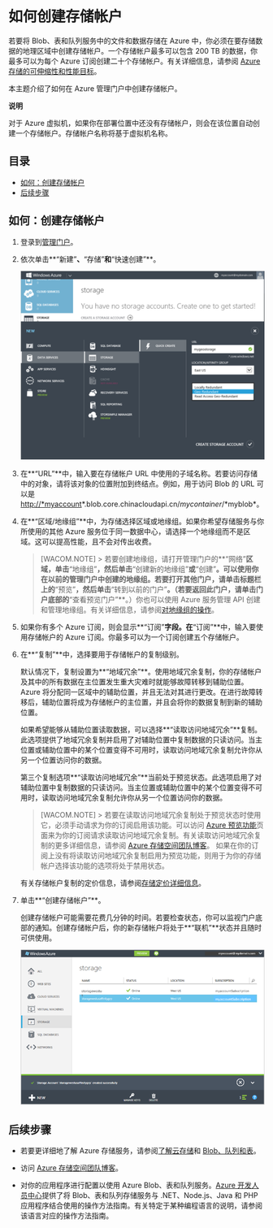 <properties linkid="manage-services-how-to-create-a-storage-account" urlDisplayName="How to create" pageTitle="How to create a storage account | Azure" metaKeywords="" description="Learn how to create a storage account in the Azure management portal." metaCanonical="" services="storage" documentationCenter="" title="How To Create a Storage Account" solutions="" authors="tamram" manager="mbaldwin" editor="cgronlun" />

# 如何创建存储帐户

若要将 Blob、表和队列服务中的文件和数据存储在 Azure 中，你必须在要存储数据的地理区域中创建存储帐户。一个存储帐户最多可以包含 200 TB 的数据，你最多可以为每个 Azure 订阅创建二十个存储帐户。有关详细信息，请参阅 [Azure 存储的可伸缩性和性能目标][]。

本主题介绍了如何在 Azure 管理门户中创建存储帐户。

**说明**

对于 Azure 虚拟机，如果你在部署位置中还没有存储帐户，则会在该位置自动创建一个存储帐户。存储帐户名称将基于虚拟机名称。

## 目录

-   [如何：创建存储帐户][]
-   [后续步骤][]

## 如何：创建存储帐户

1.  登录到[管理门户][]。

2.  依次单击**“新建”**、**“存储”**和**“快速创建”**。

    ![新建存储帐户][]

3.  在**“URL”**中，输入要在存储帐户 URL 中使用的子域名称。若要访问存储中的对象，请将该对象的位置附加到终结点。例如，用于访问 Blob 的 URL 可以是 <http://*myaccount>*.blob.core.chinacloudapi.cn/*mycontainer*/*myblob\*。

4.  在**“区域/地缘组”**中，为存储选择区域或地缘组。如果你希望存储服务与你所使用的其他 Azure 服务位于同一数据中心，请选择一个地缘组而不是区域。这可以提高性能，且不会对传出收费。

    > [WACOM.NOTE]
    >  \> 若要创建地缘组，请打开管理门户的**“网络”**区域，单击**“地缘组”**，然后单击**“创建新的地缘组”**或**“创建”**。可以使用你在以前的管理门户中创建的地缘组。若要打开其他门户，请单击标题栏上的**“预览”**，然后单击**“转到以前的门户”**。（若要返回此门户，请单击门户底部的**“查看预览门户”**。）你也可以使用 Azure 服务管理 API 创建和管理地缘组。有关详细信息，请参阅[对地缘组的操作][]。

5.  如果你有多个 Azure 订阅，则会显示**“订阅”**字段。在**“订阅”**中，输入要使用存储帐户的 Azure 订阅。你最多可以为一个订阅创建五个存储帐户。

6.  在**“复制”**中，选择要用于存储帐户的复制级别。

    默认情况下，复制设置为**“地域冗余”**。使用地域冗余复制，你的存储帐户及其中的所有数据在主位置发生重大灾难时就能够故障转移到辅助位置。Azure 将分配同一区域中的辅助位置，并且无法对其进行更改。在进行故障转移后，辅助位置将成为存储帐户的主位置，并且会将你的数据复制到新的辅助位置。

    如果希望能够从辅助位置读取数据，可以选择**“读取访问地域冗余”**复制。此选项提供了地域冗余复制并启用了对辅助位置中复制数据的只读访问。当主位置或辅助位置中的某个位置变得不可用时，读取访问地域冗余复制允许你从另一个位置访问你的数据。

    第三个复制选项**“读取访问地域冗余”**当前处于预览状态。此选项启用了对辅助位置中复制数据的只读访问。当主位置或辅助位置中的某个位置变得不可用时，读取访问地域冗余复制允许你从另一个位置访问你的数据。

    > [WACOM.NOTE]
    >  \> 若要在读取访问地域冗余复制处于预览状态时使用它，必须手动请求为你的订阅启用该功能。可以访问 [Azure 预览功能][]页面来为你的订阅请求读取访问地域冗余复制。有关读取访问地域冗余复制的更多详细信息，请参阅 [Azure 存储空间团队博客][]。
    > 如果在你的订阅上没有将读取访问地域冗余复制启用为预览功能，则用于为你的存储帐户选择该功能的选项将处于禁用状态。

    有关存储帐户复制的定价信息，请参阅[存储定价详细信息][]。

7.  单击**“创建存储帐户”**。

    创建存储帐户可能需要花费几分钟的时间。若要检查状态，你可以监视门户底部的通知。创建存储帐户后，你的新存储帐户将处于**“联机”**状态并且随时可供使用。

    ![存储页面][]

## 后续步骤

-   若要更详细地了解 Azure 存储服务，请参阅[了解云存储][]和 [Blob、队列和表][]。

-   访问 [Azure 存储空间团队博客][1]。

-   对你的应用程序进行配置以使用 Azure Blob、表和队列服务。[Azure 开发人员中心][]提供了将 Blob、表和队列存储服务与 .NET、Node.js、Java 和 PHP 应用程序结合使用的操作方法指南。有关特定于某种编程语言的说明，请参阅该语言对应的操作方法指南。

  [Azure 存储的可伸缩性和性能目标]: http://msdn.microsoft.com/zh-cn/library/dn249410.aspx
  [如何：创建存储帐户]: #create
  [后续步骤]: #next
  [管理门户]: https://manage.windowsazure.cn
  [新建存储帐户]: ./media/storage-create-storage-account/storage_NewStorageAccount.png
  [对地缘组的操作]: http://msdn.microsoft.com/zh-cn/library/azure/ee460798.aspx
  [Azure 预览功能]: https://account.windowsazure.com/PreviewFeatures
  [Azure 存储空间团队博客]: http://blogs.msdn.com/b/windowsazurestorage/archive/2013/12/04/introducing-read-access-geo-replicated-storage-ra-grs-for-windows-azure-storage.aspx
  [存储定价详细信息]: http://www.windowsazure.cn/zh-cn/pricing/overview/#storage
  [存储页面]: ./media/storage-create-storage-account/Storage_StoragePage.png
  [了解云存储]: http://azure.microsoft.com/zh-cn/documentation/articles/storage-introduction/
  [Blob、队列和表]: http://msdn.microsoft.com/zh-cn/library/gg433040.aspx
  [1]: http://blogs.msdn.com/b/windowsazurestorage/
  [Azure 开发人员中心]: http://azure.microsoft.com/zh-cn/documentation/
